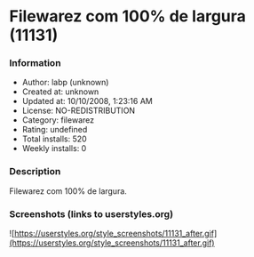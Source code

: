 # Filewarez com 100% de largura (11131)

### Information
- Author: labp (unknown)
- Created at: unknown
- Updated at: 10/10/2008, 1:23:16 AM
- License: NO-REDISTRIBUTION
- Category: filewarez
- Rating: undefined
- Total installs: 520
- Weekly installs: 0


### Description
Filewarez com 100% de largura.


### Screenshots (links to userstyles.org)
![https://userstyles.org/style_screenshots/11131_after.gif](https://userstyles.org/style_screenshots/11131_after.gif)


